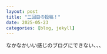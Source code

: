 ```yaml
---
layout: post
title: "二回目の投稿！"
date: 2025-05-23
categories: [blog, jekyll]
---
```

なかなかいい感じのブログにできない、、、
